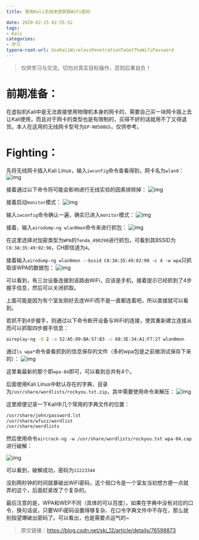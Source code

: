 ```yaml
---
title: 使用Kali无线渗透获取WiFi密码

date: 2020-02-15 02:55:52
tags:
- Kali
categories:
- 学习
typora-root-url: UseKaliWirelessPenetrationToGetTheWifiPassword
---
```


> 仅供学习与交流，切勿对真实目标操作，否则后果自负！

# 前期准备：

在虚拟机Kali中是无法直接使用物理机本身的网卡的，需要自己买一块网卡插上去让Kali使用，而且对于网卡的类型也是有限制的，买得不好的话就用不了又得退货。本人在这用的无线网卡型号为`EP-N8508GS`，仅供参考。

# Fighting：

先将无线网卡插入Kali Linux，输入`iwconfig`命令查看得到，网卡名为`wlan0`：
![img](20170802215316131-1581710292501.png)

接着通过以下命令将可能会影响进行无线实验的因素排除掉：
![img](20170802215328854-1581710292745.png)

接着启动`monitor`模式：
![img](20170802215338473-1581710292744.png)

输入`iwconfig`命令确认一遍，确实已进入`monitor`模式：
![img](20170802215350265-1581710292556.png)

接着，输入`airodump-ng wlan0mon`命令来进行抓包：
![img](20170802215400518-1581710292743.png)

在这里选择对加密类型为`WPA`的`Tenda_490298`进行抓包，可看到其BSSID为`C8:3A:35:49:02:98`，CH即信道为`4`。


接着输入`airodump-ng wlan0mon --bssid C8:3A:35:49:02:98 -c 4 -w wpa`只抓取该WPA的数据包：
![img](20170802215413958-1581710292740.png)

可以看到，有三台设备连接到该路由WiFi，应该是手机，接着提示已经抓到了4步握手信息，然后可以关闭抓取。

上面可能是因为有个室友刚好去连WiFi而不是一直都连着吧，所以直接就可以看到。

若抓不到4步握手，则通过以下命令断开设备与WiFi的连接，使其重新建立连接从而可以抓取四步握手信息：
```bash
aireplay-ng -0 2 -a 52:A5:89:BA:57:B3 -c 68:3E:34:A1:F7:27 wlan0mon
```

通过`ls wpa*`命令查看抓到的信息保存的文件（多的wpa包是之前做测试保存下来的）：
![img](20170802215956812-1581710292746.png)

这里看最新的那个即`wpa-04`即可，可以看到总共有4个。

后面使用Kali Linux中默认存在的字典，目录为`/usr/share/wordlists/rockyou.txt.zip`，其中需要使用命令来解压：
![img](20170802220104192-1581710292747.png)

这里顺便记录一下Kali中几个常用的字典文件的位置：
```bash
/usr/share/john/password.lst
/usr/share/wfuzz/wordlist
/usr/share/wordlists
```

然后使用命令`aircrack-ng -w /usr/share/wordlists/rockyou.txt wpa-04.cap`进行破解：

![img](20170802220117307-1581710292747.png)

可以看到，破解成功，密码为`11223344`

没到两秒钟的时间就暴破出WiFi密码，这个弱口令是一个室友当初想方便一点就弄的这个，后面赶紧改了个复杂的。

最后注意的是，WPA和WEP不同（具体的可以百度），如果在字典中没有对应的口令，换句话说，只要WiFi密码设置得够复杂、在口令字典文件中不存在，那么就别指望爆破出密码了。可以看出，也是需要点运气的~

> 原文链接：https://blog.csdn.net/ski_12/article/details/76598873